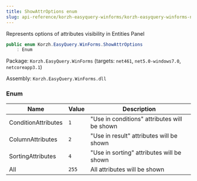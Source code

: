 ```yaml
---
title: ShowAttrOptions enum
slug: api-reference/korzh-easyquery-winforms/korzh-easyquery-winforms-namespace/showattroptions-enum
---
```



Represents options of attributes visibility in Entities Panel
```csharp
public enum Korzh.EasyQuery.WinForms.ShowAttrOptions
    : Enum

```
Package: `Korzh.EasyQuery.WinForms` (targets: `net461`, `net5.0-windows7.0`, `netcoreapp3.1`)

Assembly: `Korzh.EasyQuery.WinForms.dll`

### Enum

| Name | Value | Description | 
| --- | --- | --- | 
| ConditionAttributes | `1` | "Use in conditions" attributes will be shown | 
| ColumnAttributes | `2` | "Use in result" attributes will be shown | 
| SortingAttributes | `4` | "Use in sorting" attributes will be shown | 
| All | `255` | All attributes will be shown |